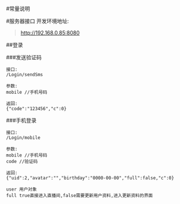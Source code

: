 #常量说明

#服务器接口
开发环境地址:
> http://192.168.0.85:8080


##登录

###发送验证码
```
接口:
/Login/sendSms

参数:
mobile //手机号码

返回:
{"code":"123456","c":0}

```

###手机登录
```
接口:
/Login/mobile

参数:
mobile //手机号码
code //验证码

返回:
{"uid":2,"avatar":"","birthday":"0000-00-00","full":false,"c":0}

user 用户对象
full true直接进入直播间,false需要更新用户资料,进入更新资料的界面
```